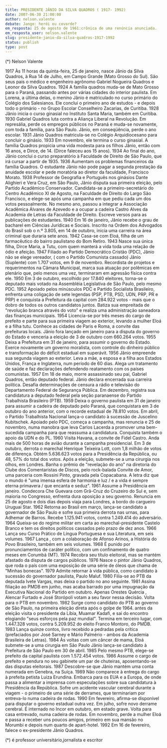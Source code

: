 ```yaml
---
title: PRESIDENTE JÂNIO DA SILVA QUADROS ( 1917- 1992)
date: 2007-06-30 21:00:00
author: nelson.valente
debate: Jango: herói ou covarde?
em_resposta: 25 de agosto de 1961:crônica de uma renúncia anunciada.
em_resposta_user: nelson.valente
slug: presidente-janio-da-silva-quadros-1917-1992
status: publish 
type: post
---
```


(\*) Nelson Valente  

 1917 Às 11 horas da quinta-feira, 25 de janeiro, nasce Jânio da Silva Quadros, à Rua 14 de Julho, em Campo Grande (Mato Grosso do Sul). São seus pais o médico e engenheiro agrônomo Gabriel Nogueira Quadros e Leonor da Silva Quadros. 1924 A família quadros muda-se de Mato Grosso para o Paraná, passando antes por várias cidades do interior paulista. Em Lorena, a última delas, o menino Jânio é matriculado no curso primário do Colégio dos Salesianos. Ele conclui o primeiro ano de estudos - e depois todo o primário - no Grupo Escolar Conselheiro Zacarias, de Curitiba. 1928 Jânio inicia o curso ginasial no Instituto Santa Maria, também em Curitiba. 1930 Gabriel Quadros luta contra a Aliança Liberal na Revolução. Em represália, perde os empregos públicos no Paraná e muda-se novamente, com toda a família, para São Paulo. Jânio, em conseqüência, perde o ano escolar. 1931 Jânio Quadros matricula-se no Colégio Arquidiocesano para concluir o ginásio. 1933 Em novembro, ele termina o curso ginasial. A família Quadros propicia uma vida modesta para os filhos Jânio, então com 16 anos, e Dirce, de 14. (Dirce faleceu aos 15 anos). 1934 Ao final do ano, Jânio conclui o curso preparatório à Faculdade de Direito de São Paulo, que irá cursar a partir de 1935. 1936 Aumentam os problemas financeiros da família Quadros. O estudante Jânio não pode pagar a segunda prestação da anuidade escolar e pede moratória ao diretor da faculdade, Francisco Morato. 1938 Professor de Geografia e Português nos ginásios Dante Alighieri e Vera Cruz, em São Paulo, Jânio disputa sua primeira eleição, pelo Partido Acadêmico Conservador. Candidata-se a primeiro-secretário do Centro Acadêmico XI de Agosto, na Faculdade de Direito do Largo São Francisco, e elege-se após uma campanha em que pediu cada um dos votos pessoalmente. No mesmo ano, passou a integrar a Associação Acadêmica Álvares de Azevedo e a ocupar a cadeira Castro Alves da Academia de Letras da Faculdade de Direito. Escreve versos para as publicações de estudantes. 1940 Em 16 de janeiro, Jânio recebe o grau de bacharel em Ciências Jurídicas e Sociais. Inscrito na Ordem dos Advogados do Brasil sob o n.º 3.805, em 14 de outubro, inicia uma carreira na área criminal que duraria sete anos. 1942 Casa-se com Eloá, filha de um farmacêutico do bairro paulistano do Bom Retiro. 1943 Nasce sua única filha, Dirce Maria, a Tutu, com quem manterá a vida toda uma relação de ódio e afeição. 1947 Filiado ao Partido Democrático Cristão (PDC), Jânio não se elege vereador, ( com o Partido Comunista cassado) Jânio (Suplente) com 1.707 votos, em 9 de novembro. Recordista de projetos e requerimentos na Câmara Municipal, marca sua atuação por polêmicas em plenário que, pelo menos uma vez, terminaram em agressão física contra ele. 1950 Em 3 de outubro, escolhido por 17.840 eleitores, torna-se o deputado mais votado na Assembléia Legislativa de São Paulo, pelo mesmo PDC. 1952 Apoiado pelos minúsculos PDC e Partido Socialista Brasileiro, enfrenta uma coligação de sete legendas (PSP, PTB, PSD, UDN, PRP, PR e PRP) e conquista a Prefeitura da capital com 284.922 votos - mais que o dobro de todos os outros candidatos juntos. Batiza sua empreitada de "revolução branca através do voto" e realiza uma administração saneadora das finanças municipais. 1954 Licencia-se por três meses do cargo de prefeito e parte para sua primeira viagem ao exterior, levando a mulher Eloá e a filha tutu. Conhece as cidades de Paris e Roma, a convite das prefeituras locais. Jânio fora lançado em janeiro para a disputa do governo do Estado e venceria a eleição de 3 de outubro com 660.264 votos. 1955 Deixa a Prefeitura em 31 de janeiro, para assumir o governo do Estado. Exerce novamente um governo moralista, com controle do dinheiro público e transformação do déficit estadual em superávit. 1956 Jânio empreende sua segunda viagem ao exterior. Leva a mãe, a esposa e a filha aos Estados Unidos, França e Inglaterra, num período de 60 dias. Alega um tratamento de saúde e faz declarações defendendo reatamento com os países comunistas. 1957 Em 18 de maio, morre assassinado seu pai, Gabriel Quadros, então deputado federal. Jânio declara encerrada sua carreira política. Desafia determinações de censura a rádio e televisão do Departamento Federal de Segurança Pública. Em dezembro, registra sua candidatura a deputado federal pela seção paranaense do Partido Trabalhista Brasileiro (PTB). 1959 Deixa o governo paulista em 31 de janeiro para assumir a cadeira de deputado pelo Paraná, que conquistara em 3 de outubro do ano anterior, com o recorde estadual de 78.810 votos. Em abril, o Partido Trabalhista Nacional lança-o candidato à sucessão de Juscelino Kubitschek. Apoiado pelo PDC, começa a campanha, mas renuncia e 25 de novembro, numa manobra que leva Carlos Lacerda a promover uma bem-sucedida campanha para que reassuma a candidatura. Conquista também o apoio da UDN e do PL. 1960 Visita Havana, a convite de Fidel Castro. Anda mais de 500 horas de avião durante a campanha presidencial. Em 3 de outubro, derrota o marechal Henrique Teixeira Lott, com 1,8 milhão de votos de diferença. Obtém 5.636.623 votos para a Presidência da República, ou 48, 57% do total dos votos. Após a eleição, submete-se a uma cirurgia nos olhos, em Londres. Banha o prêmio de "revelação do ano" na diretoria do Clube dos Comentaristas de Discos, pelo rock-balada Convite de Amor, uma parceria com Rossini Pinto, gravada pela Copacabana. A letra diz que o mundo é "uma imensa esfera de harmonia e luz / e a vida é sempre eterna primavera / que encanta e seduz". 1961 Assume a Presidência em janeiro. Condecora Che Guevara com Grã-Cruz do Cruzeiro do Sul e, sem maioria no Congresso, enfrenta dura oposição a seu governo. Renuncia em 25 de agosto e dois dias depois viaja para Londres, a bordo do cargueiro Uruguai Star. 1962 Retorna ao Brasil em março, lança-se candidato a governador de São Paulo e sofre sua primeira derrota nas urnas, para Adhemar de Barros. Recebe 1.125.941 votos, contra 1.249.414 do adversário. 1964 Queixa-se do regime militar em carta ao marechal-presidente Castelo Branco e tem os direitos políticos cassados pelo prazo de dez anos. 1966 Lança seu Curso Prático de Língua Portuguesa e sua Literatura, em seis volumes. 1967 Lança , com a colaboração de Afonso Arinos, a História do Povo Brasileiro, também em seis volumes. 1968 É punido por pronunciamentos de caráter político, com um confinamento de quatro meses em Corumbá (MT). 1974 Recobra seu título eleitoral, mas se mantém afastado da disputa de cargos públicos. 1976 Nasce o pintor Jânio Quadros, que roda o país com uma exposição de uma série de óleos que chama de "Minhas bonecas". 1979 Admite retornar à vida pública, como candidato à sucessão do governador paulista, Paulo Maluf. 1980 Filia-se ao PTB da deputada Ivete Vargas, mas deixa o partido no ano seguinte. 1981 Assina filiação ao PMDB em junho, mas acaba barrado por uma impugnação da Executiva Nacional do Partido em outubro. Apenas Orestes Quércia , Alencar Furtado e José Storópoli votam a seu favor nessa decisão. Volta para o PTB em novembro. 1982 Surge como candidato do PTB ao governo de São Paulo, na primeira eleição direta após o golpe de 1964. antes da eleição visita o presidente da Líbia, Muamar Kadafi, e sai do encontro elogiando "seus esforços pela paz mundial". Termina em terceiro lugar, com 1.447.328 votos, contra 5.209.952 do eleito Franco Montoro, do PMDB. 1983 Lança quinze contos, livro recebido a pedradas pela crítica (prefaciados por José Sarney e Mário Palmério - ambos da Academia Brasileira de Letras). 1984 Às voltas com um câncer de mama, Eloá submete-se a uma cirurgia em São Paulo Jânio lança-se candidato à Prefeitura de São Paulo em 30 de abril. 1985 Pelo mesmo PTB, elege-se prefeito da capital paulista com 1.572.454 votos. 1986 Assume o cargo de prefeito e pendura no seu gabinete um par de chuteiras, aposentando-se das disputas eleitorais. 1987 Descobre-se que Jânio mantém uma conta numerada em Genebra, na Suíça. 1989 Não comparece à entrega do cargo à prefeita petista Luiza Erundina. Embarca para os EUA e a Europa, de onde passa a alimentar a imprensa com especulações sobre sua candidatura à Presidência da República. Sofre um acidente vascular cerebral durante a viagem - o primeiro de uma série de derrames, que terminariam por entreva-lo numa cadeira de rodas. 1990 Em fevereiro, afirma-se disponível para disputar o governo estadual outra vez. Em julho, sofre novo derrame cerebral. É internado no Incor em outubro, em estado grave. Volta para casa entrevado, numa cadeira de rodas. Em novembro, perde a mulher Eloá e passa a receber uns poucos amigos, primeiro em sua mansão no Morumbi e depois num quarto de apart-hotel. 1992 Em 16 de fevereiro, falece o ex-presidente Jânio Quadros.  

 (\*) é professor universitário,jornalista e escritor
